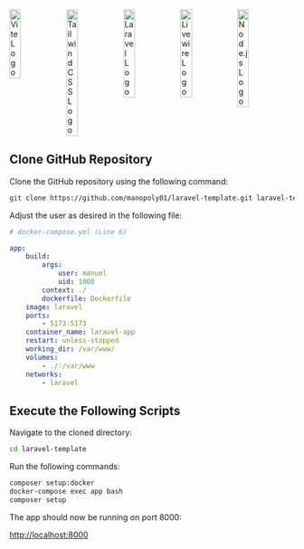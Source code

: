 <div style="display: flex">
    <img src="https://vitejs.dev/logo-with-shadow.png" alt="Vite Logo" width="20%"/>
    <img src="https://upload.wikimedia.org/wikipedia/commons/thumb/d/d5/Tailwind_CSS_Logo.svg/512px-Tailwind_CSS_Logo.svg.png?20230715030042" alt="Tailwind CSS Logo" width="20%"/> 
    <img src="https://upload.wikimedia.org/wikipedia/commons/thumb/9/9a/Laravel.svg/800px-Laravel.svg.png" alt="Laravel Logo" width="20%"/> 
    <img src="https://technisia.com/wp-content/uploads/2022/08/livewire-technisia.webp" alt="Livewire Logo" width="20%"/> 
    <img src="https://miro.medium.com/v2/resize:fit:800/1*bc9pmTiyKR0WNPka2w3e0Q.png" alt="Node.js Logo" width="20%"/>
</div>

## Clone GitHub Repository

Clone the GitHub repository using the following command:

```bash
git clone https://github.com/manopoly01/laravel-template.git laravel-template
```

Adjust the user as desired in the following file:

```yaml
# docker-compose.yml (Line 6)

app:
    build:
        args:
            user: manuel
            uid: 1000
        context: ./
        dockerfile: Dockerfile
    image: laravel
    ports:
        - 5173:5173
    container_name: laravel-app
    restart: unless-stopped
    working_dir: /var/www/
    volumes:
        - ./:/var/www
    networks:
        - laravel
```

## Execute the Following Scripts

Navigate to the cloned directory:

```bash
cd laravel-template
```

Run the following commands:

```bash
composer setup:docker
docker-compose exec app bash
composer setup
```

The app should now be running on port 8000:

[http://localhost:8000](http://localhost:8000)

